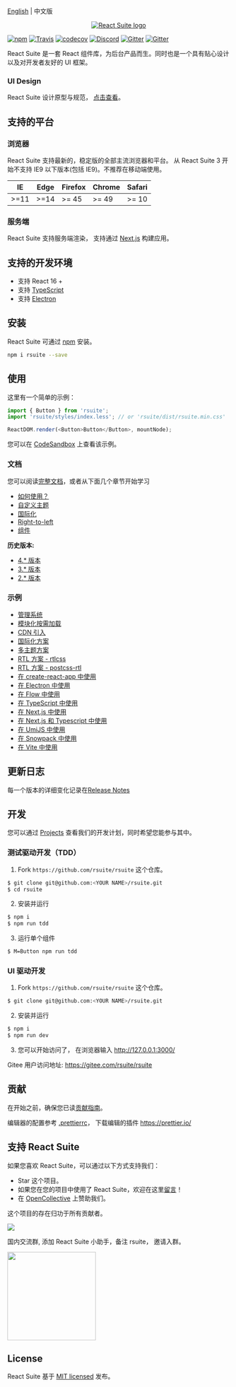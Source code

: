 [English][readm-en] | 中文版

<p align="center">
  <a href="https://rsuitejs.com" target="_blank" rel="noopener noreferrer">
   <img src="https://user-images.githubusercontent.com/1203827/65102389-7be3f100-d9fd-11e9-859e-ae9617ed2f91.png" alt="React Suite logo">
  </a>
</p>

[![npm][npm-svg]][npm-home]
[![Travis][travis-svg]][travis-home]
[![codecov](https://codecov.io/gh/rsuite/rsuite/branch/next/graph/badge.svg?token=HGeKd0BD3t)](https://codecov.io/gh/rsuite/rsuite)
[![Discord][discord-svg]][discord-invite]
[![Gitter][gitter-svg]][gitter]
[![Gitter][gitter-cn-svg]][gitter-cn]

React Suite 是一套 React 组件库，为后台产品而生。同时也是一个具有贴心设计以及对开发者友好的 UI 框架。

### UI Design

React Suite 设计原型与规范， [点击查看][rsuite-design]。

## 支持的平台

### 浏览器

React Suite 支持最新的，稳定版的全部主流浏览器和平台。 从 React Suite 3 开始不支持 IE9 以下版本(包括 IE9)。不推荐在移动端使用。

| IE   | Edge | Firefox | Chrome | Safari |
| ---- | ---- | ------- | ------ | ------ |
| >=11 | >=14 | >= 45   | >= 49  | >= 10  |

### 服务端

React Suite 支持服务端渲染， 支持通过 [Next.js](https://github.com/zeit/next.js) 构建应用。

## 支持的开发环境

- 支持 React 16 +
- 支持 [TypeScript](http://www.typescriptlang.org/)
- 支持 [Electron](https://electronjs.org/)

## 安装

React Suite 可通过 [npm][npm-home] 安装。

```bash
npm i rsuite --save
```

## 使用

这里有一个简单的示例：

```js
import { Button } from 'rsuite';
import 'rsuite/styles/index.less'; // or 'rsuite/dist/rsuite.min.css'

ReactDOM.render(<Button>Button</Button>, mountNode);
```

您可以在 [CodeSandbox][live-preview-on-codesandbox] 上查看该示例。

### 文档

您可以阅读[完整文档][rsuite-doc-guide]，或者从下面几个章节开始学习

- [如何使用？][rsuite-doc-guide]
- [自定义主题][rsuite-doc-guide-themes]
- [国际化][rsuite-doc-guide-intl]
- [Right-to-left][rsuite-doc-guide-intl]
- [组件][rsuite-components-overview]

**历史版本:**

- [4.\* 版本](https://v4.rsuitejs.com/)
- [3.\* 版本](https://v3.rsuitejs.com/)
- [2.\* 版本](https://v2.rsuitejs.com/)

### 示例

- [管理系统][demo-admin]
- [模块化按需加载][demo-modular-import]
- [CDN 引入][demo-cdn]
- [国际化方案][demo-intl-app]
- [多主题方案][demo-multiple-themes]
- [RTL 方案 - rtlcss][demo-rtlcss]
- [RTL 方案 - postcss-rtl][demo-postcss-rtl]
- [在 create-react-app 中使用][demo-create-react-app]
- [在 Electron 中使用][demo-electron]
- [在 Flow 中使用][demo-flow-app]
- [在 TypeScript 中使用][demo-typescript-app]
- [在 Next.js 中使用][demo-nextjs]
- [在 Next.js 和 Typescript 中使用 ][demo-nextjs-typescript]
- [在 UmiJS 中使用][demo-umi-app]
- [在 Snowpack 中使用][demo-snowpack]
- [在 Vite 中使用][demo-vite]

## 更新日志

每一个版本的详细变化记录在[Release Notes][release-notes]

## 开发

您可以通过 [Projects](https://github.com/rsuite/rsuite/projects) 查看我们的开发计划，同时希望您能参与其中。

### 测试驱动开发（TDD）

1. Fork `https://github.com/rsuite/rsuite` 这个仓库。

```bash
$ git clone git@github.com:<YOUR NAME>/rsuite.git
$ cd rsuite
```

2. 安装并运行

```bash
$ npm i
$ npm run tdd
```

3. 运行单个组件

```bash
$ M=Button npm run tdd
```

### UI 驱动开发

1. Fork `https://github.com/rsuite/rsuite` 这个仓库。

```bash
$ git clone git@github.com:<YOUR NAME>/rsuite.git
```

2. 安装并运行

```bash
$ npm i
$ npm run dev
```

3. 您可以开始访问了， 在浏览器输入 http://127.0.0.1:3000/

Gitee 用户访问地址: https://gitee.com/rsuite/rsuite

## 贡献

在开始之前，确保您已读[贡献指南][contributing]。

编辑器的配置参考 [.prettierrc][prettierrc]， 下载编辑的插件 https://prettier.io/

## 支持 React Suite

如果您喜欢 React Suite，可以通过以下方式支持我们：

- Star 这个项目。
- 如果您在您的项目中使用了 React Suite，欢迎在这里[留言][issues-11]！
- 在 [OpenCollective](https://opencollective.com/rsuite#) 上赞助我们。

这个项目的存在归功于所有贡献者。

<a href="https://github.com/rsuite/rsuite/graphs/contributors" target="_blank">
  <img src="https://opencollective.com/rsuite/contributors.svg?width=890" />
</a>

国内交流群, 添加 React Suite 小助手，备注 rsuite， 邀请入群。

<img src="https://user-images.githubusercontent.com/1203827/51657342-7ace0180-1fdf-11e9-9237-5d19c7a5c7da.jpeg" width="200" />

## License

React Suite 基于 [MIT licensed][license] 发布。

[readm-en]: https://github.com/rsuite/rsuite/blob/master/README.md
[npm-svg]: https://img.shields.io/npm/v/rsuite/next
[npm-home]: https://www.npmjs.com/package/rsuite
[travis-svg]: https://travis-ci.org/rsuite/rsuite.svg?branch=master
[travis-home]: https://travis-ci.org/rsuite/rsuite
[travis-home]: https://coveralls.io/github/rsuite/rsuite?branch=master
[discord-svg]: https://img.shields.io/badge/Discord-Join%20chat%20%E2%86%92-738bd7.svg
[discord-invite]: https://discord.gg/R8mnjwh
[rsuite-design]: https://rsuitejs.com/design/default
[live-preview-on-codesandbox]: https://codesandbox.io/s/mo7jxvr9x9?from-embed
[rsuite-doc-guide]: https://rsuitejs.com/guide/introduction
[rsuite-doc-guide-themes]: https://rsuitejs.com/guide/themes
[rsuite-doc-guide-intl]: https://rsuitejs.com/guide/intl
[rsuite-doc-guide-intl]: https://rsuitejs.com/en/guide/intl
[rsuite-components-overview]: https://rsuitejs.com/components/overview
[release-notes]: https://github.com/rsuite/rsuite/releases
[contributing]: https://github.com/rsuite/rsuite/blob/master/CONTRIBUTING.zh-CN.md
[prettierrc]: https://github.com/rsuite/rsuite/wiki/.prettierrc
[issues-11]: https://github.com/rsuite/rsuite/issues/11
[opencollective-svg]: https://opencollective.com/rsuite/tiers/backer.svg?avatarHeight=36
[opencollective-home]: https://opencollective.com/rsuite
[license]: https://github.com/rsuite/rsuite/blob/master/LICENSE
[gitter]: https://gitter.im/rsuite/rsuite?utm_source=badge&utm_medium=badge&utm_campaign=pr-badge
[gitter-svg]: https://img.shields.io/gitter/room/rsuite/rsuite?label=chat-english
[gitter-cn]: https://gitter.im/rsuite/rsuite-CN?utm_source=badge&utm_medium=badge&utm_campaign=pr-badge
[gitter-cn-svg]: https://img.shields.io/gitter/room/rsuite/rsuite?label=chat-chinese
[demo-admin]: https://github.com/rsuite/rsuite-management-system
[demo-modular-import]: https://github.com/rsuite/rsuite/tree/master/examples/with-babel-preset-rsuite
[demo-cdn]: https://github.com/rsuite/rsuite/tree/master/examples/cdn
[demo-create-react-app]: https://github.com/rsuite/rsuite/tree/master/examples/create-react-app
[demo-electron]: https://github.com/rsuite/rsuite/tree/master/examples/with-electron
[demo-intl-app]: https://github.com/rsuite/rsuite/tree/master/examples/custom-i18n
[demo-multiple-themes]: https://github.com/rsuite/rsuite/tree/master/examples/custom-multiple-themes
[demo-flow-app]: https://github.com/rsuite/rsuite/tree/master/examples/with-flow
[demo-typescript-app]: https://github.com/rsuite/rsuite/tree/master/examples/with-typescript
[demo-nextjs]: https://github.com/rsuite/rsuite/tree/master/examples/with-nextjs
[demo-umi-app]: https://github.com/rsuite/rsuite/tree/master/examples/with-umi
[demo-rtlcss]: https://github.com/rsuite/rsuite/tree/master/examples/with-rtlcss
[demo-postcss-rtl]: https://github.com/rsuite/rsuite/tree/master/examples/with-postcss-rtl
[demo-nextjs-typescript]: https://github.com/rsuite/rsuite/tree/master/examples/with-next-typescript
[demo-snowpack]: https://github.com/rsuite/rsuite/tree/master/examples/with-snowpack
[demo-vite]: https://github.com/rsuite/rsuite/tree/master/examples/with-vite
